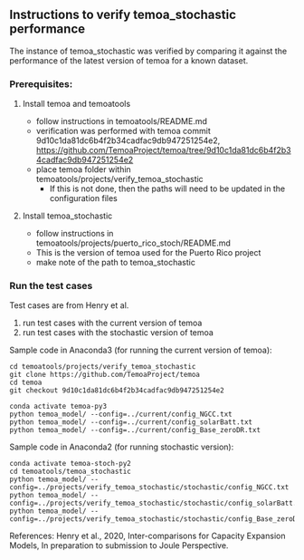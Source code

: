 ## Instructions to verify temoa_stochastic performance
The instance of temoa_stochastic was verified by comparing it against the performance of the latest version of temoa for a known dataset.

### Prerequisites:
1) Install temoa and temoatools
    - follow instructions in temoatools/README.md
    - verification was performed with temoa commit 9d10c1da81dc6b4f2b34cadfac9db947251254e2, https://github.com/TemoaProject/temoa/tree/9d10c1da81dc6b4f2b34cadfac9db947251254e2
    - place temoa folder within temoatools/projects/verify_temoa_stochastic
        - If this is not done, then the paths will need to be updated in the configuration files
         
2) Install temoa_stochastic
    - follow instructions in temoatools/projects/puerto_rico_stoch/README.md
    - This is the version of temoa used for the Puerto Rico project
    - make note of the path to temoa_stochastic
### Run the test cases
Test cases are from Henry et al.
1) run test cases with the current version of temoa
2) run test cases with the stochastic version of temoa
    
Sample code in Anaconda3 (for running the current version of temoa):

>
    cd temoatools/projects/verify_temoa_stochastic
    git clone https://github.com/TemoaProject/temoa
    cd temoa
    git checkout 9d10c1da81dc6b4f2b34cadfac9db947251254e2
    
    conda activate temoa-py3
    python temoa_model/ --config=../current/config_NGCC.txt
    python temoa_model/ --config=../current/config_solarBatt.txt
    python temoa_model/ --config=../current/config_Base_zeroDR.txt

Sample code in Anaconda2 (for running stochastic version):
    
    conda activate temoa-stoch-py2
    cd temoatools/temoa_stochastic
    python temoa_model/ --config=../projects/verify_temoa_stochastic/stochastic/config_NGCC.txt
    python temoa_model/ --config=../projects/verify_temoa_stochastic/stochastic/config_solarBatt.txt
    python temoa_model/ --config=../projects/verify_temoa_stochastic/stochastic/config_Base_zeroDR.txt    


References:
Henry et al., 2020, Inter-comparisons for Capacity Expansion Models, In preparation to submission to Joule Perspective.